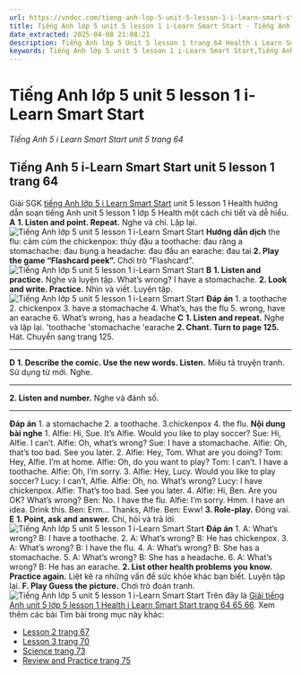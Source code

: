 ```yaml
---
url: https://vndoc.com/tieng-anh-lop-5-unit-5-lesson-1-i-learn-smart-start-322592
title: Tiếng Anh lớp 5 unit 5 lesson 1 i-Learn Smart Start - Tiếng Anh 5 i Learn Smart Start unit 5 trang 64 - VnDoc.com
date_extracted: 2025-04-08 21:08:21
description: Tiếng Anh lớp 5 Unit 5 lesson 1 trang 64 Health i Learn Smart Start bao gồm hướng dẫn giải SGK tiếng Anh 5 Smart Start Unit 5 Health lesson 1.
keywords: Tiếng Anh lớp 5 unit 5 lesson 1 i-Learn Smart Start,Tiếng Anh lớp 5 unit 5 lesson 1,tiếng anh lớp 5 i learn smart start unit 5 lesson 1,Tiếng Anh 5 i learn smart start unit 5 lesson 1,unit 5 lớp 5 smart start,tiếng anh 5 smart start unit 5 lesson 1,tiếng anh lớp 5 smart start unit 5,unit 5 lesson 1 lớp 5,unit 5 lớp 5 lesson 1,Tiếng Anh lớp 5 unit 5 lesson 1 trang 64,tiếng anh lớp 5 unit 5 health lesson 1,tiếng anh 5 unit 5 health lesson 1
---
```


# Tiếng Anh lớp 5 unit 5 lesson 1 i-Learn Smart Start
 _Tiếng Anh 5 i Learn Smart Start unit 5 trang 64_
## Tiếng Anh 5 i-Learn Smart Start unit 5 lesson 1 trang 64
Giải SGK [tiếng Anh lớp 5 i Learn Smart Start](<https://vndoc.com/giai-bai-tap-i-learn-smart-start5>) unit 5 lesson 1 Health hướng dẫn soạn tiếng Anh unit 5 lesson 1 lớp 5 Health một cách chi tiết và dễ hiểu.
**A**
**1\. Listen and point. Repeat.** Nghe và chỉ. Lặp lại.
![Tiếng Anh lớp 5 unit 5 lesson 1 i-Learn Smart Start](https://i.vdoc.vn/data/image/2024/06/20/tieng-anh-lop-5-unit-5-lesson-1-i-learn-smart-start-1.png)
**Hướng dẫn dịch**
the flu: cảm cúm
the chickenpox: thủy đậu
a toothache: đau răng
a stomachache: đau bụng
a headache: đau đầu
an earache: đau tai
**2\. Play the game “Flashcard peek”.** Chơi trò “Flashcard”.
![Tiếng Anh lớp 5 unit 5 lesson 1 i-Learn Smart Start](https://i.vdoc.vn/data/image/2024/06/20/tieng-anh-lop-5-unit-5-lesson-1-i-learn-smart-start-2.png)
**B**
**1\. Listen and practice.** Nghe và luyện tập.
What’s wrong?
I have a stomachache.
**2\. Look and write. Practice.** Nhìn và viết. Luyện tập.
![Tiếng Anh lớp 5 unit 5 lesson 1 i-Learn Smart Start](https://i.vdoc.vn/data/image/2024/06/20/tieng-anh-lop-5-unit-5-lesson-1-i-learn-smart-start-3.png)
**Đáp án**
1\. a toothache
2\. chickenpox
3\. have a stomachache
4\. What’s, has the flu
5\. wrong, have an earache
6\. What’s wrong, has a headache
**C**
**1\. Listen and repeat.** Nghe và lặp lại.
'toothache
'stomachache
'earache
**2\. Chant. Turn to page 125.** Hát. Chuyển sang trang 125.
****
**D**
**1\. Describe the comic. Use the new words. Listen.** Miêu tả truyện tranh. Sử dụng từ mới. Nghe.
****
**2\. Listen and number.** Nghe và đánh số.
****
**Đáp án**
1\. a stomachache
2\. a toothache.
3.chickenpox
4\. the flu.
**Nội dung bài nghe**
1.
Alfie: Hi, Sue. It’s Alfie. Would you like to play soccer?
Sue: Hi, Alfie. I can’t.
Alfie: Oh, what’s wrong?
Sue: I have a stomachache.
Alfie: Oh, that’s too bad. See you later.
2.
Alfie: Hey, Tom. What are you doing?
Tom: Hey, Alfie. I’m at home.
Alfie: Oh, do you want to play?
Tom: I can’t. I have a toothache.
Alfie: Oh, I’m sorry.
3.
Alfie: Hey, Lucy. Would you like to play soccer?
Lucy: I can’t, Alfie.
Alfie: Oh, no. What’s wrong?
Lucy: I have chickenpox.
Alfie: That’s too bad. See you later.
4.
Alfie: Hi, Ben. Are you OK? What’s wrong?
Ben: No. I have the flu.
Alfie: I’m sorry. Hmm. I have an idea. Drink this.
Ben: Erm… Thanks, Alfie.
Ben: Eww\!
**3\. Role-play.** Đóng vai.
**E**
**1\. Point, ask and answer.** Chỉ, hỏi và trả lời.
![Tiếng Anh lớp 5 unit 5 lesson 1 i-Learn Smart Start](https://i.vdoc.vn/data/image/2024/06/20/tieng-anh-lop-5-unit-5-lesson-1-i-learn-smart-start-4.png)
**Đáp án**
1.
A: What’s wrong?
B: I have a toothache.
2.
A: What’s wrong?
B: He has chickenpox.
3.
A: What’s wrong?
B: I have the flu.
4.
A: What’s wrong?
B: She has a stomachache.
5.
A: What’s wrong?
B: She has a headache.
6.
A: What’s wrong?
B: He has an earache.
**2\. List other health problems you know. Practice again.** Liệt kê ra những vấn đề sức khỏe khác bạn biết. Luyện tập lại.
**F. Play Guess the picture.** Chơi trò đoán tranh.
![Tiếng Anh lớp 5 unit 5 lesson 1 i-Learn Smart Start](https://i.vdoc.vn/data/image/2024/06/20/tieng-anh-lop-5-unit-5-lesson-1-i-learn-smart-start-5.png)
Trên đây là [Giải tiếng Anh unit 5 lớp 5 lesson 1 Health i Learn Smart Start trang 64 65 66](<https://vndoc.com/tieng-anh-lop-5-unit-5-lesson-1-i-learn-smart-start-322592>).
Xem thêm các bài Tìm bài trong mục này khác:
  * [Lesson 2 trang 67](</tieng-anh-lop-5-unit-5-lesson-2-i-learn-smart-start-322594>)
  * [Lesson 3 trang 70](</tieng-anh-lop-5-unit-5-lesson-3-i-learn-smart-start-322595>)
  * [Science trang 73](</tieng-anh-lop-5-unit-5-science-i-learn-smart-start-322598>)
  * [Review and Practice trang 75](</tieng-anh-lop-5-unit-5-review-and-practice-i-learn-smart-start-322604>)

